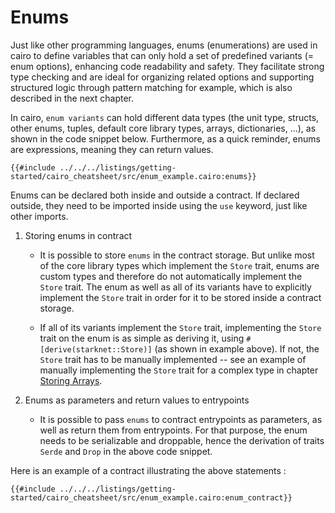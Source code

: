 # Enums

Just like other programming languages, enums (enumerations) are used in cairo to define variables that can only hold a set of predefined variants (= enum options), enhancing code readability and safety. They facilitate strong type checking and are ideal for organizing related options and supporting structured logic through pattern matching for example, which is also described in the next chapter.

In cairo, `enum variants` can hold different data types (the unit type, structs, other enums, tuples, default core library types, arrays, dictionaries, ...), as shown in the code snippet below. Furthermore, as a quick reminder, enums are expressions, meaning they can return values.

```cairo
{{#include ../../../listings/getting-started/cairo_cheatsheet/src/enum_example.cairo:enums}}
```

Enums can be declared both inside and outside a contract. If declared outside, they need to be imported inside using the `use` keyword, just like other imports.

1. Storing enums in contract

    - It is possible to store `enums` in the contract storage. But unlike most of the core library types which implement the `Store` trait, enums are custom types and therefore do not automatically implement the `Store` trait. The enum as well as all of its variants have to explicitly implement the `Store` trait in order for it to be stored inside a contract storage.

    - If all of its variants implement the `Store` trait, implementing the `Store` trait on the enum is as simple as deriving it, using `#[derive(starknet::Store)]` (as shown in example above). If not, the `Store` trait has to be manually implemented -- see an example of manually implementing the `Store` trait for a complex type in chapter [Storing Arrays](../../advanced-concepts/storing_arrays.md).

2. Enums as parameters and return values to entrypoints

    - It is possible to pass `enums` to contract entrypoints as parameters, as well as return them from entrypoints. For that purpose, the enum needs to be serializable and droppable, hence the derivation of traits `Serde` and `Drop` in the above code snippet.

Here is an example of a contract illustrating the above statements :

```cairo
{{#include ../../../listings/getting-started/cairo_cheatsheet/src/enum_example.cairo:enum_contract}}
```
